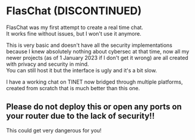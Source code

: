 # FlasChat (DISCONTINUED)

FlasChat was my first attempt to create a real time chat.  
It works fine without issues, but I won't use it anymore.  

This is very basic and doesn't have all the security implementations because I knew absolutely nothing about cybersec at that time, now all my newer projects (as of 1 January 2023 if I don't get it wrong) are all created with privacy and security in mind.  
You can still host it but the interface is ugly and it's a bit slow.  

I have a working chat on TINET now bridged through multiple platforms, created from scratch that is much better than this one.  

## Please do not deploy this or open any ports on your router due to the lack of security!!
This could get very dangerous for you!